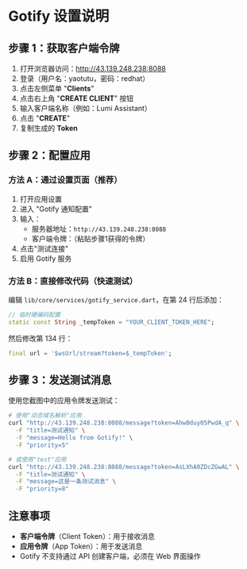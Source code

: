# Gotify 设置说明

## 步骤 1：获取客户端令牌

1. 打开浏览器访问：http://43.139.248.238:8088
2. 登录（用户名：yaotutu，密码：redhat）
3. 点击左侧菜单 "**Clients**"
4. 点击右上角 "**CREATE CLIENT**" 按钮
5. 输入客户端名称（例如：Lumi Assistant）
6. 点击 "**CREATE**"
7. 复制生成的 **Token**

## 步骤 2：配置应用

### 方法 A：通过设置页面（推荐）

1. 打开应用设置
2. 进入 "Gotify 通知配置"
3. 输入：
   - 服务器地址：`http://43.139.248.238:8088`
   - 客户端令牌：（粘贴步骤1获得的令牌）
4. 点击"测试连接"
5. 启用 Gotify 服务

### 方法 B：直接修改代码（快速测试）

编辑 `lib/core/services/gotify_service.dart`，在第 24 行后添加：

```dart
// 临时硬编码配置
static const String _tempToken = "YOUR_CLIENT_TOKEN_HERE";
```

然后修改第 134 行：
```dart
final url = '$wsUrl/stream?token=$_tempToken';
```

## 步骤 3：发送测试消息

使用您截图中的应用令牌发送测试：

```bash
# 使用"动态域名解析"应用
curl "http://43.139.248.238:8088/message?token=Ahw0duy05PwdA_q" \
  -F "title=测试通知" \
  -F "message=Hello from Gotify!" \
  -F "priority=5"

# 或使用"test"应用
curl "http://43.139.248.238:8088/message?token=AsLXhA0ZDcZGwAL" \
  -F "title=测试通知" \
  -F "message=这是一条测试消息" \
  -F "priority=8"
```

## 注意事项

- **客户端令牌**（Client Token）：用于接收消息
- **应用令牌**（App Token）：用于发送消息
- Gotify 不支持通过 API 创建客户端，必须在 Web 界面操作